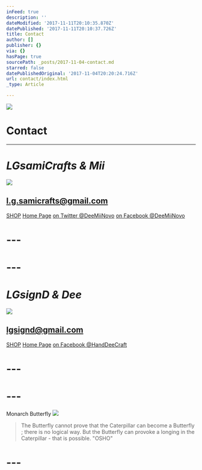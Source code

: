 ```yaml
---
inFeed: true
description: ''
dateModified: '2017-11-11T20:10:35.870Z'
datePublished: '2017-11-11T20:10:37.726Z'
title: Contact
author: []
publisher: {}
via: {}
hasPage: true
sourcePath: _posts/2017-11-04-contact.md
starred: false
datePublishedOriginal: '2017-11-04T20:20:24.716Z'
url: contact/index.html
_type: Article

---
```

![](https://the-grid-user-content.s3-us-west-2.amazonaws.com/86e959fd-e3e8-4d23-a813-d8801b30c6d2.jpg)

# **Contact**

---

# _**LGsamiCrafts & Mii**_
![](https://the-grid-user-content.s3-us-west-2.amazonaws.com/004bdc97-e0ca-49ab-86d1-88c01656c1a7.jpg)

## l.g.samicrafts@gmail.com
[SHOP][0]
[Home Page][1]
[on Twitter @DeeMiiNovo][2]
[on Facebook @DeeMiiNovo][3]

# ---

# ---

# _**LGsignD & Dee**_
![](https://the-grid-user-content.s3-us-west-2.amazonaws.com/d18be00d-55cc-4c6f-9294-0a79974e091a.jpg)

## lgsignd@gmail.com
[SHOP][4]
[Home Page][5]
[on Facebook @HandDeeCraft][6]

# ---

# ---

Monarch Butterfly
![](https://the-grid-user-content.s3-us-west-2.amazonaws.com/57275eaa-0fca-4003-adc5-8c727c61106f.jpg)

> The Butterfly cannot prove that the Caterpillar can become a Butterfly ; there is no logical way. But the Butterfly can provoke a longing in the Caterpillar - that is possible. "OSHO"

# ---

[0]: https://thegrid.ai/lgsamicrafts/shopmii/
[1]: https://thegrid.ai/lgsamicrafts/
[2]: https://twitter.com/DeeMiiNovo
[3]: https://www.facebook.com/DeeMiiNovo/
[4]: https://www.etsy.com/shop/lgsignd/
[5]: https://thegrid.ai/lgsignd/
[6]: https://www.facebook.com/HandDeeCraft/